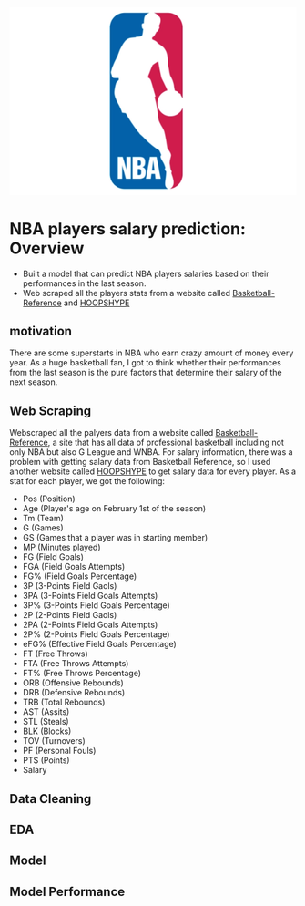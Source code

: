 ![](/image/nba_logo.png)
# NBA players salary prediction: Overview
- Built a model that can predict NBA players salaries based on their performances in the last season.
- Web scraped all the players stats from a website called [Basketball-Reference](https://www.basketball-reference.com/) and [HOOPSHYPE](https://hoopshype.com/salaries/players/2020-2021/)

## motivation
There are some superstarts in NBA who earn crazy amount of money every year. As a huge basketball fan, I got to think whether their performances from the last season is the pure factors that determine their salary of the next season. 

## Web Scraping
Webscraped all the palyers data from a website called [Basketball-Reference](https://www.basketball-reference.com/), a site that has all data of professional basketball including not only NBA but also G League and WNBA. For salary information, there was a problem with getting salary data from Basketball Reference, so I used another website called [HOOPSHYPE](https://hoopshype.com/salaries/players/2020-2021/) to get salary data for every player.
As a stat for each player, we got the following:
- Pos (Position)
- Age (Player's age on February 1st of the season)
- Tm (Team)
- G (Games)
- GS (Games that a player was in starting member)
- MP (Minutes played)
- FG (Field Goals)
- FGA (Field Goals Attempts)
- FG% (Field Goals Percentage)
- 3P (3-Points Field Gaols)
- 3PA (3-Points Field Goals Attempts)
- 3P% (3-Points Field Goals Percentage)
- 2P (2-Points Field Gaols)
- 2PA (2-Points Field Goals Attempts)
- 2P% (2-Points Field Goals Percentage)
- eFG% (Effective Field Goals Percentage)
- FT (Free Throws)
- FTA (Free Throws Attempts)
- FT% (Free Throws Percentage)
- ORB (Offensive Rebounds)
- DRB (Defensive Rebounds)
- TRB (Total Rebounds)
- AST (Assits)
- STL (Steals)
- BLK (Blocks)
- TOV (Turnovers)
- PF (Personal Fouls)
- PTS (Points)
- Salary
## Data Cleaning


## EDA

## Model

## Model Performance
